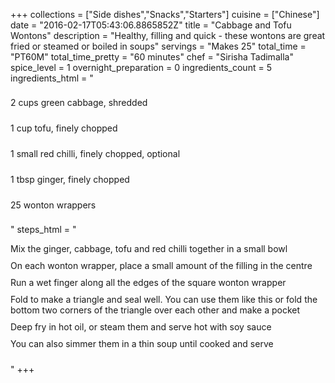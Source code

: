 +++
collections = ["Side dishes","Snacks","Starters"]
cuisine = ["Chinese"]
date = "2016-02-17T05:43:06.8865852Z"
title = "Cabbage and Tofu Wontons"
description = "Healthy, filling and quick - these wontons are great fried or steamed or boiled in soups"
servings = "Makes 25"
total_time = "PT60M"
total_time_pretty = "60 minutes"
chef = "Sirisha Tadimalla"
spice_level = 1
overnight_preparation = 0
ingredients_count = 5
ingredients_html = "<ul style='padding-left: 0; list-style: none;'><li itemprop='recipeIngredient' style='margin: 8px 0px;padding: 8px 0px;'>2 cups green cabbage, shredded</li><li itemprop='recipeIngredient' style='margin: 8px 0px;padding: 8px 0px;'>1 cup tofu, finely chopped</li><li itemprop='recipeIngredient' style='margin: 8px 0px;padding: 8px 0px;'>1 small red chilli, finely chopped, optional</li><li itemprop='recipeIngredient' style='margin: 8px 0px;padding: 8px 0px;'>1 tbsp ginger, finely chopped</li><li itemprop='recipeIngredient' style='margin: 8px 0px;padding: 8px 0px;'>25 wonton wrappers</li></ul>"
steps_html = "<ol style='list-style: none inside; padding-left: 0px;'><li style='padding-bottom: 10px;'><i class='step-track-icon fa fa-square-o'></i><span class='step-text' itemprop='recipeInstructions'>Mix the ginger, cabbage, tofu and red chilli together in a small bowl</span></li><li style='padding-bottom: 10px;'><i class='step-track-icon fa fa-square-o'></i><span class='step-text' itemprop='recipeInstructions'>On each wonton wrapper, place a small amount of the filling in the centre</span></li><li style='padding-bottom: 10px;'><i class='step-track-icon fa fa-square-o'></i><span class='step-text' itemprop='recipeInstructions'>Run a wet finger along all the edges of the square wonton wrapper</span></li><li style='padding-bottom: 10px;'><i class='step-track-icon fa fa-square-o'></i><span class='step-text' itemprop='recipeInstructions'>Fold to make a triangle and seal well. You can use them like this or fold the bottom two corners of the triangle over each other and make a pocket</span></li><li style='padding-bottom: 10px;'><i class='step-track-icon fa fa-square-o'></i><span class='step-text' itemprop='recipeInstructions'>Deep fry in hot oil, or steam them and serve hot with soy sauce</span></li><li style='padding-bottom: 10px;'><i class='step-track-icon fa fa-square-o'></i><span class='step-text' itemprop='recipeInstructions'>You can also simmer them in a thin soup until cooked and serve</span></li></ol>"
+++
